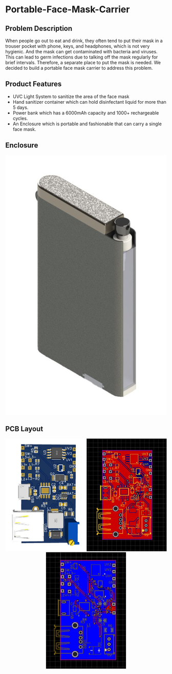 # Portable-Face-Mask-Carrier
## Problem Description
When people go out to eat and drink, they often tend to put their mask in a trouser pocket with phone, keys, and headphones, which is not very hygienic. And the mask can get contaminated with bacteria and viruses. This can lead to germ infections due to talking off the mask regularly for brief intervals. Therefore, a separate place to put the mask is needed. We decided to build a portable face mask carrier to address this problem.
## Product Features
- UVC Light System to sanitize the area of the face mask
- Hand sanitizer container which can hold disinfectant liquid for more than 5 days.
- Power bank which has a 6000mAh capacity and 1000+ rechargeable cycles.
- An Enclosure which is portable and fashionable that can carry a single face mask.
## Enclosure
![Enclosure](https://github.com/induwarasenadheera/Portable-Face-Mask-Carrier/blob/main/Photoes/Enclousure%20(1).jpeg)
## PCB Layout
<p align="center">
  <img src="https://github.com/induwarasenadheera/Portable-Face-Mask-Carrier/blob/main/Photoes/pcb.jpeg" width="250" title="PCB">
  <img src="https://github.com/induwarasenadheera/Portable-Face-Mask-Carrier/blob/main/Photoes/front%20view.jpeg" width="250" alt="Front View">
  <img src="https://github.com/induwarasenadheera/Portable-Face-Mask-Carrier/blob/main/Photoes/backview.jpeg" width="250" alt="Back View">
</p>
